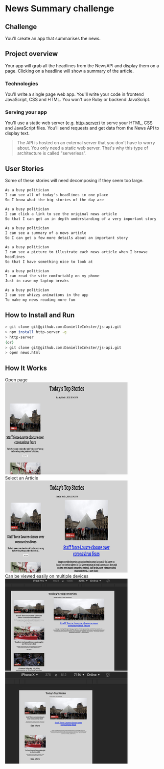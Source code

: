 # News Summary challenge

## Challenge

You'll create an app that summarises the news.

## Project overview

Your app will grab all the headlines from the NewsAPI and display them on a page.  Clicking on a headline will show a summary of the article.

### Technologies

You'll write a single page web app.  You'll write your code in frontend JavaScript, CSS and HTML.  You won't use Ruby or backend JavaScript.

### Serving your app

You'll use a static web server (e.g. [http-server](https://www.npmjs.com/package/http-server)) to serve your HTML, CSS and JavaScript files.  You'll send requests and get data from the News API to display text.

> The API is hosted on an external server that you don't have to worry about.  You only need a static web server.  That's why this type of architecture is called "serverless".

## User Stories

Some of these stories will need decomposing if they seem too large.

```
As a busy politician
I can see all of today's headlines in one place
So I know what the big stories of the day are
```

```
As a busy politician
I can click a link to see the original news article
So that I can get an in depth understanding of a very important story
```

```
As a busy politician
I can see a summary of a news article
So I can get a few more details about an important story
```

```
As a busy politician
I can see a picture to illustrate each news article when I browse headlines
So that I have something nice to look at
```

```
As a busy politician
I can read the site comfortably on my phone
Just in case my laptop breaks
```

```
As a busy politician
I can see whizzy animations in the app
To make my news reading more fun
```

## How to Install and Run
```bash
> git clone git@github.com:DanielleInkster/js-api.git
> npm install http-server -g
> http-server
(or)
> git clone git@github.com:DanielleInkster/js-api.git
> open news.html
```
## How It Works

<div class="imgContainer" float="left">
  Open page <br>
<img src="img/openpage.png" width="400" height="300" />
  <br>Select an Article <br>
<img src="img/readarticle.png" width="400" height="300" />  
 <br> Can be viewed easily on multiple devices<br>
<img src="img/ipad.png" width="400" height="300" />
<img src="img/iphone.png" width="400" height="300" />
</div>
